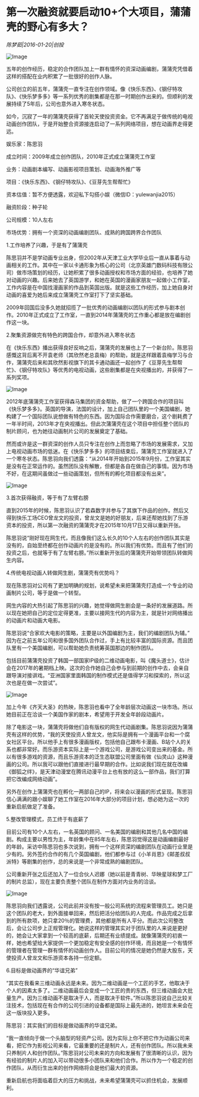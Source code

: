 # 第一次融资就要启动10+个大项目，蒲蒲壳的野心有多大？

*陈梦茹|2016-01-20|创投*

![Image](http://p3.pstatp.com/large/66bf000620d98a5b770b)

五年的创作经历，稳定的合作团队加上一群有情怀的资深动画编剧，蒲蒲壳凭借着这样的搭配在业内积累了一批很好的创作人脉。

公司创立的前五年，蒲蒲壳一直专注在创作领域。像《快乐东西》、《钢仔特攻队》、《快乐梦多多》等一系列优秀的剧集都是在那一时期创作出来的。但顺利的发展持续了5年后，公司也意外进入寒冬状态。

如今，沉寂了一年的蒲蒲壳获得了首轮天使投资资金。它不再满足于做传统的电视动画创作团队，于是开始整合资源接连启动了一系列网络项目，想在动画界走得更远。

娱乐家：陈思羽

成立时间：2009年成立创作团队，2010年正式成立蒲蒲壳工作室

业务：动画剧本编写、动画影视项目策划、动画海外推广等

项目：《快乐东西》、《钢仔特攻队》、《豆芽先生帮帮忙》

资本估值：暂不方便透露，欢迎私下勾搭小娱（微信ID：yulewanjia2015）

融资阶段：种子轮

公司规模：10人左右

市场优势：拥有一个资深的动画编剧团队、成熟的跨国跨界合作团队

1.工作培养了兴趣，于是有了蒲蒲壳

陈思羽并不是学动画专业出身，但2002年从天津工业大学毕业后一直从事着与动画相关的工作。其中在一家以卡通形象为核心的公司（北京英雄门数码科技有限公司）做市场策划的经历，让她积累了很多动画授权和市场方面的经验，也培养了她对动画的兴趣。后来她去了英国游学，和她在英国的漫画家朋友一起做小工作室，工作内容是在中国找漫画家的作品到英国出版。就是这些工作经历，加上她自身对动画的喜爱为她后来成立蒲蒲壳工作室打下了坚实基础。

2009年回国后没多久她就招揽了一批优秀的动画编剧以团队的形式参与剧本创作。2010年正式成立了工作室，一直到2014年蒲蒲壳的工作重心都是放在编剧创作这一块。

2.聚集资源做完有特色的跨国合作，却意外进入寒冬状态

在《快乐东西》播出获得良好反响之后，蒲蒲壳的发展也上了一个新台阶。陈思羽感慨这背后离不开袁老师（其欣然老总袁梅）的帮助，就是这样跟着袁梅学习与合作，蒲蒲壳后来和其欣然影视旗下的其卡通动画还一起创作了《豆芽先生帮帮忙》、《钢仔特攻队》等优秀的电视动画，这些剧集都是在央视播出的，并获得了一系列奖项。

![Image](http://p3.pstatp.com/large/66c20003c27e36b670a8)

2012年底蒲蒲壳工作室获得森马集团的资金帮助，做了一个跨国合作的项目叫《快乐梦多多》。英国的导演，法国的设计，加上自己团队里的一个美国编剧，她构建了一个国际团队说想做有特色的东西。因为国际合作需要磨合，这个剧耗费了一年半时间，2013年才在央视播出。但此次蒲蒲壳在这个项目中担任整个团队的制片顾问，也为她往动画制片公司的发展奠定了基础。

然而或许是这一群资深的创作人员只专注在创作上而忽略了市场的发展需求，又加上电视动画市场的低迷。在《快乐梦多多》的项目结束后，蒲蒲壳工作室就进入了一个寒冬状态。陈思羽向我们透露：“从2014年开始到2015年9月份，工作室其实是没有在正常运作的。虽然团队没有解散，但都是各自在做自己的事情。因为市场不好，在这期间虽做过一些动画策划，但所有的孵化项目都没有出来”。

![Image](http://p2.pstatp.com/large/66be00063783d312f0b8)

3.首次获得融资，等于有了左臂右膀

直到2015年的时候，陈思羽认识了若森数字并参与了其旗下作品的创作。然后又得到快乐工场CEO曾龙文的投资，曾龙文是她的好朋友，后来还帮她找到了乐游资本的投资，所以第一次融资的蒲蒲壳才在2015年10月17日又得以重新开张。

陈思羽说“刚好现在网生代，而且像我们这么长久的10个人左右的创作团队其实是没有的，自始至终都在创作动画片的是没有的。所以我们有优势。而且有了他们的投资之后，也就等于有了左臂右膀。”所以重新开张后的蒲蒲壳开始带领团队转做网生内容。

4.传统电视动画人转做网生剧，蒲蒲壳有优势吗？

现在陈思羽对公司有了更加明确的规划，说希望未来把蒲蒲壳打造成一个专业的动画制片公司，等于是做一个转型。

网生内容的大热引起了陈思羽的兴趣，她觉得做网生剧会是一条好的发展道路。所以现在她把自己的定位定得更准，主要以接网生代的内容为主，就是针对网络播出的动画片和动画大电影。

陈思羽说“合家欢大电影的策略，主要是以外国编剧为主，我们的编剧团队为辅。” 因为在之前五年公司和很多国外团队合作过，手上有比较丰富的国际资源。而且团队里有一个美国编剧，可以帮助她负责统筹英国那边的制作团队。

包括目前蒲蒲壳投资了韩国一部国家IP级的二维动画电影，叫《魔头道士》，估计会在2017年的暑期档上映。这次的合作她自己会参与到前期的创作中去，会亲自跟导演对接讲戏。“亚洲国家里面韩国的制作模式还是值得学习和探索的，所以这次也是在做一次尝试”。

![Image](http://p2.pstatp.com/large/66bd00066532a5794d44)

加上今年《齐天大圣》的热映，陈思羽也看中了全年龄层次动画这一块市场。所以她目前正在洽谈一个美国作家的剧本，希望用于开发全年龄段动画片。

除了电影这一块，蒲蒲壳将做他们自有版权的网生代动画剧集。陈思羽说因为蒲蒲壳有这样的优势，“我的天使投资人曾龙文，他实际是拥有一个漫画平台和一个腐女社区平台。所以他手上有很多漫画版权，包括他自己跟布卡漫画、B站个人的关系也都非常好。而乐游资本实际上是一个游戏公司，是游戏公司变出来的基金。所以有很多游戏的资源，而且乐游资本的泛生态联盟公司里面有做《仙灵山》这种漫画的公司。所以我可以跟他们直接进行最早期的合作。比如说我们现在就在改编《御狐之绊》，是天津动漫堂在腾讯动漫平台上也有放的这么一部作品，我们打算把它改编成网络动画”。

另外在创作上蒲蒲壳也在孵化一两部自己的IP，将来会以漫画的形式呈现。陈思羽信心满满的跟小娱聊了她工作室在2016年大部分的项目计划，想必她为这一次的重新启航做足了准备。

5.整改管理模式，员工终于有底薪了

目前公司有10个人左右，一名英国的顾问、一名美国的编剧和其他几名中国的编剧。构成主要以男性为主，年龄集中在85年左右，陈思羽觉得这是动画编剧最好的年龄。采访中陈思羽也多次说到，拥有一个这样资深的编剧团队在动画行业里是少有的。另外签约合作的有几个英国编剧，他们都参与过《小羊肖恩》《邮差叔叔派特》等剧集的创作，总的来说是一个非常成熟的编剧团队。

公司重新开张之后还加入了一位合伙人迟娜（她以前是青青树、华映星球和梦工厂的制片总监），现在主要负责整个团队在制作方面对内业务的洽谈。

![Image](http://p3.pstatp.com/large/66be0006377f6c44ecb6)

陈思羽向我们透露说，公司此前并没有按一般公司系统的流程来管理员工。她只是这个团队的老大，到外面接单回来，然后把活分给团队的人完成。作品完成之后拿到的所有款项，她只拿20％的管理费，其他都是所有人平分。而此次公司整改后，会让公司步上正规管理化。她说这样的管理其实对于团队里的人来说是更好的，她会让大家拿到一个较高的底薪，后期还有业绩提成。就像蒲蒲壳的初衷一样，她也希望给大家提供一个更加稳定有安全感的创作环境，而且她是一个有情怀的管理者在管理一群有情怀的动画创作人。目前公司的情况是她仍然是大股东，天使投资人曾龙文和乐游资本各持一份定额。

6.目标是做动画界的“华谊兄弟”

“其实在我看来三维动画永远是未来。因为二维动画是一个工匠的手艺，他取决于个人的因素太多了。二维动画最后会变成一个工匠的贵的东西，但三维动画会大批量生产。因为三维动画不是取决于人，而是取决于软件。”所以陈思羽说自己比较关注技术，包括现在有合作的公司引进的设备都是国际上最先进的，她坦言未来会在这一版块投入更多。

陈思羽：其实我们的目标是做动画界的华谊兄弟。

“我一直倾向于做一个头脑型的轻资产公司。因为实际上你不把它作为动画公司来看，把它作为影视公司来看，它最重要的还是制片人，还有创作团队。所以我未来只养制片人和创作团队。”陈思羽对公司未来的方向和发展有了很清晰的认识，因为有经验的制片人的加入可以带动很多小团队来和他们合作。所以作为一个稳定的创作团队，从而衍生出来的创作网络将会是他们最大的资源。

重新启航也将面临着巨大的压力和挑战，未来希望蒲蒲壳可以抓住机会，发展顺利。

